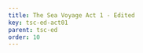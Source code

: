```yaml
---
title: The Sea Voyage Act 1 - Edited
key: tsc-ed-act01
parent: tsc-ed
order: 10
---
```

<tei-render mode="drama" linedisplay="5" src="../../../files/TSC-Edited-Act1.xml" line-display="5" line-prefix="line" line-start="1" close-icon="close" close-label="Close" copy-message="Copied to Clipboard" link-icon="link" link-label="Get link" page-icon="description" page-label="See the original page" pathAssetCss="../../../assets/css"></tei-render>
